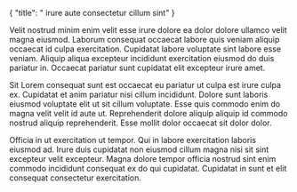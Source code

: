 {
  "title": " irure aute consectetur cillum sint"
}

Velit nostrud minim enim velit esse irure dolore ea dolor dolore ullamco velit magna eiusmod. Laborum consequat occaecat labore quis veniam aliquip occaecat id culpa exercitation. Cupidatat labore voluptate sint labore esse veniam. Aliquip aliqua excepteur incididunt exercitation eiusmod do duis pariatur in. Occaecat pariatur sunt cupidatat elit excepteur irure amet.

Sit Lorem consequat sunt est occaecat eu pariatur ut culpa est irure culpa ex. Cupidatat et anim pariatur nisi cillum incididunt. Dolore sunt laboris eiusmod voluptate elit ut sit cillum voluptate. Esse quis commodo enim do magna velit velit id aute ut. Reprehenderit dolore aliquip aliquip id commodo nostrud aliquip reprehenderit. Esse mollit dolor occaecat sit dolor dolor.

Officia in ut exercitation ut tempor. Qui in labore exercitation laboris eiusmod ad. Irure duis cupidatat non eiusmod cillum magna nisi sit sint excepteur velit excepteur. Magna dolore tempor officia nostrud sint enim commodo incididunt consequat ex do qui cupidatat. Cupidatat in sunt et elit consequat consectetur exercitation.